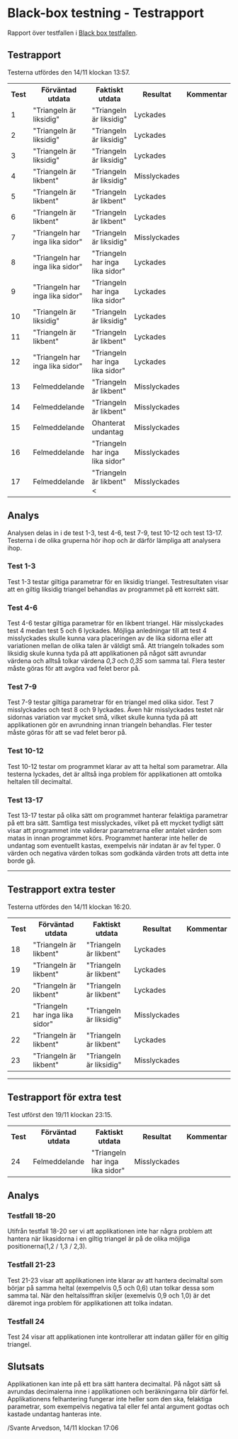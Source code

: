 ﻿# Black-box testning - Testrapport
Rapport över testfallen i [Black box testfallen](Blackboxtestning-Testfall.md).

## Testrapport
Testerna utfördes den 14/11 klockan 13:57.

<table>
	<tr>
		<th>Test</th>
		<th>Förväntad utdata</th>
		<th>Faktiskt utdata</th>
		<th>Resultat</th>
		<th>Kommentar</th>
	</tr>
	<tr>
		<td>1</td>
		<td>"Triangeln är liksidig"</td>
		<td>"Triangeln är liksidig"</td>
		<td>Lyckades</td>
		<td></td>
	</tr>
	<tr>
		<td>2</td>
		<td>"Triangeln är liksidig"</td>
		<td>"Triangeln är liksidig"</td>
		<td>Lyckades</td>
		<td></td>
	</tr>
	<tr>
		<td>3</td>
		<td>"Triangeln är liksidig"</td>
		<td>"Triangeln är liksidig"</td>
		<td>Lyckades</td>
		<td></td>
	</tr>
	<tr>
		<td>4</td>
		<td>"Triangeln är likbent"</td>
		<td>"Triangeln är liksidig"</td>
		<td>Misslyckades</td>
		<td></td>
	</tr>
	<tr>
		<td>5</td>
		<td>"Triangeln är likbent"</td>
		<td>"Triangeln är likbent"</td>
		<td>Lyckades</td>
		<td></td>
	</tr>
	<tr>
		<td>6</td>
		<td>"Triangeln är likbent"</td>
		<td>"Triangeln är likbent"</td>
		<td>Lyckades</td>
		<td></td>
	</tr>
	<tr>
		<td>7</td>
		<td>"Triangeln har inga lika sidor"</td>
		<td>"Triangeln är liksidig"</td>
		<td>Misslyckades</td>
		<td></td>
	</tr>
	<tr>
		<td>8</td>
		<td>"Triangeln har inga lika sidor"</td>
		<td>"Triangeln har inga lika sidor"</td>
		<td>Lyckades</td>
		<td></td>
	</tr>
	<tr>
		<td>9</td>
		<td>"Triangeln har inga lika sidor"</td>
		<td>"Triangeln har inga lika sidor"</td>
		<td>Lyckades</td>
		<td></td>
	</tr>
	<tr>
		<td>10</td>
		<td>"Triangeln är liksidig"</td>
		<td>"Triangeln är liksidig"</td>
		<td>Lyckades</td>
		<td></td>
	</tr>
	<tr>
		<td>11</td>
		<td>"Triangeln är likbent"</td>
		<td>"Triangeln är likbent"</td>
		<td>Lyckades</td>
		<td></td>
	</tr>
	<tr>
		<td>12</td>
		<td>"Triangeln har inga lika sidor"</td>
		<td>"Triangeln har inga lika sidor"</td>
		<td>Lyckades</td>
		<td></td>
	</tr>
	<tr>
		<td>13</td>
		<td>Felmeddelande</td>
		<td>"Triangeln är likbent"</td>
		<td>Misslyckades</td>
		<td></td>
	</tr>
	<tr>
		<td>14</td>
		<td>Felmeddelande</td>
		<td>"Triangeln är likbent"</td>
		<td>Misslyckades</td>
		<td></td>
	</tr>
	<tr>
		<td>15</td>
		<td>Felmeddelande</td>
		<td>Ohanterat undantag</td>
		<td>Misslyckades</td>
		<td></td>
	</tr>
	<tr>
		<td>16</td>
		<td>Felmeddelande</td>
		<td>"Triangeln har inga lika sidor"</td>
		<td>Misslyckades</td>
		<td></td>
	</tr>
	<tr>
		<td>17</td>
		<td>Felmeddelande</td>
		<td>"Triangeln är likbent"<</td>
		<td>Misslyckades</td>
		<td></td>
	</tr>
</table>

## Analys
Analysen delas in i de test 1-3, test 4-6, test 7-9, test 10-12 och test 13-17. Testerna i de olika gruperna hör ihop och är därför lämpliga att analysera ihop.
### Test 1-3
Test 1-3 testar giltiga parametrar för en liksidig triangel. Testresultaten visar att en giltig liksidig triangel behandlas av programmet på ett korrekt sätt.
### Test 4-6
Test 4-6 testar giltiga parametrar för en likbent triangel. Här misslyckades test 4 medan test 5 och 6 lyckades. Möjliga anledningar till att test 4 misslyckades 
skulle kunna vara placeringen av de lika sidorna eller att variationen mellan de olika talen är väldigt små. Att triangeln tolkades som liksidig skule kunna tyda
på att applikationen på något sätt avrundar värdena och alltså tolkar värdena *0,3* och *0,35* som samma tal. Flera tester måste göras för att avgöra vad felet beror på.
### Test 7-9
Test 7-9 testar giltiga parametrar för en triangel med olika sidor. Test 7 misslyckades och test 8 och 9 lyckades. Även här misslyckades testet när sidornas variation var 
mycket små, vilket skulle kunna tyda på att applikationen gör en avrundning innan triangeln behandlas. Fler tester måste göras för att se vad felet beror på.
### Test 10-12
Test 10-12 testar om programmet klarar av att ta heltal som parametrar. Alla testerna lyckades, det är alltså inga problem för applikationen att omtolka heltalen till decimaltal.
### Test 13-17
Test 13-17 testar på olika sätt om programmet hanterar felaktiga parametrar på ett bra sätt. Samtliga test misslyckades, vilket på ett mycket tydligt sätt visar att programmet
inte validerar parametrarna eller antalet värden som matas in innan programmet körs. Programmet hanterar inte heller de undantag som eventuellt kastas, exempelvis när indatan är av fel typer.
0 värden och negativa värden tolkas som godkända värden trots att detta inte borde gå.  

- - -

## Testrapport extra tester
Testerna utfördes den 14/11 klockan 16:20.

<table>
	<tr>
		<th>Test</th>
		<th>Förväntad utdata</th>
		<th>Faktiskt utdata</th>
		<th>Resultat</th>
		<th>Kommentar</th>
	</tr>
	<tr>
		<td>18</td>
		<td>"Triangeln är likbent"</td>
		<td>"Triangeln är likbent"</td>
		<td>Lyckades</td>
		<td></td>
	</tr>
	<tr>
		<td>19</td>
		<td>"Triangeln är likbent"</td>
		<td>"Triangeln är likbent"</td>
		<td>Lyckades</td>
		<td></td>
	</tr>
	<tr>
		<td>20</td>
		<td>"Triangeln är likbent"</td>
		<td>"Triangeln är likbent"</td>
		<td>Lyckades</td>
		<td></td>
	</tr>
	<tr>
		<td>21</td>
		<td>"Triangeln har inga lika sidor"</td>
		<td>"Triangeln är liksidig"</td>
		<td>Misslyckades</td>
		<td></td>
	</tr>
	<tr>
		<td>22</td>
		<td>"Triangeln är likbent"</td>
		<td>"Triangeln är likbent"</td>
		<td>Lyckades</td>
		<td></td>
	</tr>
	<tr>
		<td>23</td>
		<td>"Triangeln är likbent"</td>
		<td>"Triangeln är liksidig"</td>
		<td>Misslyckades</td>
		<td></td>
	</tr>
</table>

- - -

## Testrapport för extra test
Test utförst den 19/11 klockan 23:15.

<table>
	<tr>
		<th>Test</th>
		<th>Förväntad utdata</th>
		<th>Faktiskt utdata</th>
		<th>Resultat</th>
		<th>Kommentar</th>
	</tr>
	<tr>
		<td>24</td>
		<td>Felmeddelande</td>
		<td>"Triangeln har inga lika sidor"</td>
		<td>Misslyckades</td>
		<td></td>
	</tr>
</table>

## Analys
### Testfall 18-20
Utifrån testfall 18-20 ser vi att applikationen inte har några problem att hantera när likasidorna i en giltig triangel är på de olika möjliga positionerna(1,2 / 1,3 / 2,3).
### Testfall 21-23
Test 21-23 visar att applikationen inte klarar av att hantera decimaltal som börjar på samma heltal (exempelvis 0,5 och 0,6) utan tolkar dessa som samma tal. När den heltalssiffran 
skiljer (exemelvis 0,9 och 1,0) är det däremot inga problem för applikationen att tolka indatan.
### Testfall 24
Test 24 visar att applikationen inte kontrollerar att indatan gäller för en giltig triangel.

## Slutsats
Applikationen kan inte på ett bra sätt hantera decimaltal. På något sätt så avrundas decimalerna inne i applikationen och beräkningarna blir därför fel. Applikationens felhantering 
fungerar inte heller som den ska, felaktiga parametrar, som exempelvis negativa tal eller fel antal argument godtas och kastade undantag hanteras inte.

/Svante Arvedson, 14/11 klockan 17:06